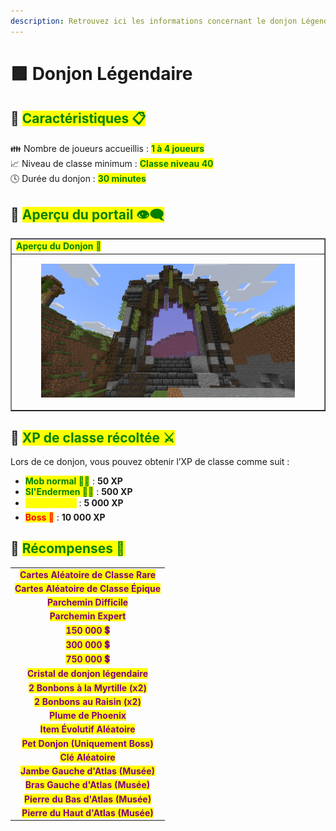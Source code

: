 ```yaml
---
description: Retrouvez ici les informations concernant le donjon Légendaire
---
```


# 🟪 Donjon Légendaire

## 💠 <mark style="color:green;"> Caractéristiques 📋</mark>

👪 Nombre de joueurs accueillis : <mark style="color:green;">**1 à 4 joueurs**</mark>  
📈 Niveau de classe minimum : <mark style="color:green;">**Classe niveau 40**</mark>  
🕓 Durée du donjon : <mark style="color:green;">**30 minutes**</mark>  

## 💠 <mark style="color:green;"> Aperçu du portail 👁‍🗨</mark>

<table border="1" cellspacing="0" cellpadding="6">
  <tr>
    <td><mark style="color:green;"><strong>Aperçu du Donjon 📸</strong></mark></td>
  </tr>
  <tr>
    <td><figure><img src="../../.gitbook/assets/Les_Donjons/Portail/Legendaire.png" alt=""></figure></td>
  </tr>
</table>

## 💠 <mark style="color:green;"> XP de classe récoltée ⚔️</mark>

Lors de ce donjon, vous pouvez obtenir l’XP de classe comme suit :  

* <mark style="color:green;"><strong>Mob normal 🧟‍♂️</strong></mark> : **50 XP**
* <mark style="color:green;"><strong>Sl'Endermen 🧟‍♂️</strong></mark> : **500 XP**  
* <mark style="color:yellow;"><strong>Mini boss 👽</strong></mark> : **5 000 XP**  
* <mark style="color:red;"><strong>Boss 🐉</strong></mark> : **10 000 XP**

## 💠 <mark style="color:green;">Récompenses 🎁</mark>

|                                                                                       |
|:-------------------------------------------------------------------------------------:|
| <mark style="color:purple;"><strong>Cartes Aléatoire de Classe Rare</strong></mark>   |
| <mark style="color:purple;"><strong>Cartes Aléatoire de Classe Épique</strong></mark> |
| <mark style="color:purple;"><strong>Parchemin Difficile</strong></mark>               |
| <mark style="color:purple;"><strong>Parchemin Expert</strong></mark>                  |
| <mark style="color:purple;"><strong>150 000 💲</strong></mark>                         |
| <mark style="color:purple;"><strong>300 000 💲</strong></mark>                         |
| <mark style="color:purple;"><strong>750 000 💲</strong></mark>                         |
| <mark style="color:purple;"><strong>Cristal de donjon légendaire</strong></mark>      |
| <mark style="color:purple;"><strong>2 Bonbons à la Myrtille (x2)</strong></mark>      |
| <mark style="color:purple;"><strong>2 Bonbons au Raisin (x2)</strong></mark>          |
| <mark style="color:purple;"><strong>Plume de Phoenix</strong></mark>                  |
| <mark style="color:purple;"><strong>Item Évolutif Aléatoire</strong></mark>           |
| <mark style="color:purple;"><strong>Pet Donjon (Uniquement Boss)</strong></mark>      |
| <mark style="color:purple;"><strong>Clé Aléatoire</strong></mark>                     |
| <mark style="color:purple;"><strong>Jambe Gauche d'Atlas (Musée)</strong></mark>      |
| <mark style="color:purple;"><strong>Bras Gauche d'Atlas (Musée)</strong></mark>       |
| <mark style="color:purple;"><strong>Pierre du Bas d'Atlas (Musée)</strong></mark>     |
| <mark style="color:purple;"><strong>Pierre du Haut d'Atlas (Musée)</strong></mark>    |

